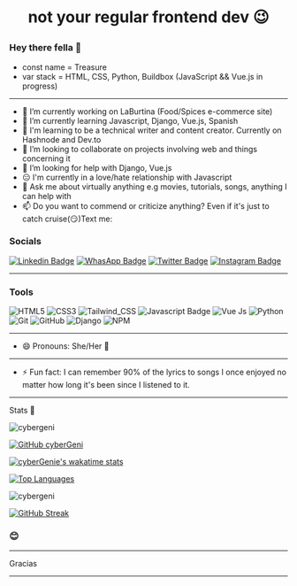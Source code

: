 # <p align="center">not your regular frontend dev 😉</p>

### Hey there fella 👋

- const name = Treasure
- var stack = HTML, CSS, Python, Buildbox (JavaScript && Vue.js in progress)

***
- 🔭 I’m currently working on LaBurtina (Food/Spices e-commerce site)
- 🌱 I’m currently learning Javascript, Django, Vue.js, Spanish
- 📝 I'm learning to be a technical writer and content creator.  Currently on Hashnode and Dev.to
- 👯 I’m looking to collaborate on projects involving web and things concerning it
- 🤔 I’m looking for help with Django, Vue.js
- 😑 I'm currently in a love/hate relationship with Javascript
- 💬 Ask me about virtually anything e.g movies, tutorials, songs, anything I can help with
- 📫 Do you want to commend or criticize anything? Even if it's just to catch cruise(😏)Text me: 

### Socials 
[![Linkedin Badge](https://img.shields.io/badge/-Treasure_A.-0e76a8?style=flat&labelColor=0e76a8&logo=linkedin&logoColor=white)](https://www.linkedin.com/in/treasure-ajefu)
[![WhasApp Badge](https://img.shields.io/badge/-@cyberGenie-43D854?style=flat&labelColor=43D854&logo=whatsapp&logoColor=white)](https://wa.me/2349098746099?text=Hi%20Treasure,%20I%20found%20your%20link%20on%20your%20GitHub%20profile,%20care%20for%20a%20little%20chit-chat?%20My%20name%20is%20%20%20) 
[![Twitter Badge](https://img.shields.io/badge/-@cyberGenie-1ca0f1?style=flat&labelColor=1ca0f1&logo=twitter&logoColor=white)](https://twitter.com/cybergenie_) 
[![Instagram Badge](https://img.shields.io/badge/-@cyberGenie-e84393?style=flat&labelColor=e84393&logo=instagram&logoColor=white)](https://instagram.com/cybergenie_) 

***
### Tools 
![HTML5](https://img.shields.io/badge/html5-%23E34F26.svg?style=for-the-badge&logo=html5&logoColor=white)
![CSS3](https://img.shields.io/badge/css3-%231572B6.svg?style=for-the-badge&logo=css3&logoColor=white)
![Tailwind_CSS](https://img.shields.io/badge/Tailwind_CSS-38B2AC?style=for-the-badge&logo=tailwind-css&logoColor=white)
![Javascript Badge](https://img.shields.io/badge/-Javascript-F0DB4F?style=for-the-badge&labelColor=F0DB4F&logo=javascript&logoColor=black) 
![Vue Js](https://img.shields.io/badge/Vue-41b883?style=for-the-badge&logo=vue.js&logoColor=white)
![Python](https://img.shields.io/badge/python-3670A0?style=for-the-badge&logo=python&logoColor=ffdd54)
![Git](https://img.shields.io/badge/git-%23F05033.svg?style=for-the-badge&logo=git&logoColor=white)
![GitHub](https://img.shields.io/badge/github-%23121011.svg?style=for-the-badge&logo=github&logoColor=white)
![Django](https://img.shields.io/badge/django-%23092E20.svg?style=for-the-badge&logo=django&logoColor=white)
![NPM](https://img.shields.io/badge/NPM-%23000000.svg?style=for-the-badge&logo=npm&logoColor=white)

***
- 😄 Pronouns: She/Her 👧
***
- ⚡ Fun fact: I can remember 90% of the lyrics to songs I once enjoyed no matter how long it's been since I listened to it.
***
Stats 🤩

  <img src="https://komarev.com/ghpvc/?username=cybergeni" alt="cybergeni" />
  
  [![GitHub cyberGeni](https://img.shields.io/github/followers/cybergeni?label=Follow%20me&style=flat)](https://github.com/cybergeni)
  
  [![cyberGenie's wakatime stats](https://github-readme-stats.vercel.app/api/wakatime?username=cybergenie&layout=compact&theme=solarized-dark&hide_border=true)](https://github.com/anuraghazra/github-readme-stats)
 
  [![Top Languages](https://github-readme-stats.vercel.app/api/top-langs/?username=cybergeni&layout=compact&theme=solarized-dark&hide_border=true)](https://github.com/cybergeni/)
  
  <img src="https://github-readme-stats.vercel.app/api?username=cybergeni&show_icons=true&theme=solarized-dark&hide_border=true" alt="cybergeni" />

  [![GitHub Streak](http://github-readme-streak-stats.herokuapp.com?user=CyberGeni&show_icons=true&theme=solarized-dark&hide_border=true&date_format=M%20j%5B%2C%20Y%5D)](https://git.io/streak-stats)

### 😊

***

Gracias

***
